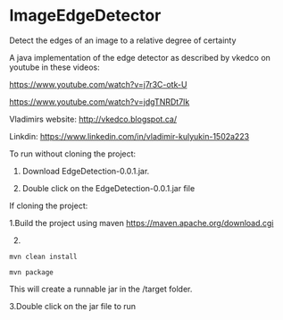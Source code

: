 # ImageEdgeDetector
Detect the edges of an image to a relative degree of certainty

A java implementation of the edge detector as described by vkedco on youtube in these videos:

https://www.youtube.com/watch?v=j7r3C-otk-U

https://www.youtube.com/watch?v=jdgTNRDt7Ik

Vladimirs website: http://vkedco.blogspot.ca/

Linkdin: https://www.linkedin.com/in/vladimir-kulyukin-1502a223

To run without cloning the project:

1. Download EdgeDetection-0.0.1.jar. 

2. Double click on the EdgeDetection-0.0.1.jar file

If cloning the project:

1.Build the project using maven https://maven.apache.org/download.cgi

2.

  `mvn clean install`
  
  `mvn package`
  
This will create a runnable jar in the /target folder.

3.Double click on the jar file to run



